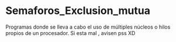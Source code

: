 # Semaforos_Exclusion_mutua
Programas donde se lleva a cabo el uso de múltiples núcleos o hilos propios de un procesador. Si esta mal , avisen pss XD
